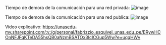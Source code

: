 Tiempo de demora de la comunicación para una red privada:
![image](https://github.com/user-attachments/assets/fe4740ed-3590-44c2-bb8e-ed764cb9b12c)

Tiempo de demora de la comunicación para una red publica:
![image](https://github.com/user-attachments/assets/a049ab74-df49-4573-a353-02a66c5bdbb0)

Video explicativo:
https://unasedu-my.sharepoint.com/:v:/g/personal/fabrizzio_esquivel_unas_edu_pe/ERywHCOnNFJFqKTeDA55hsQB0aNzmBSATOx3IcICGup5Ww?e=uqqHWv
